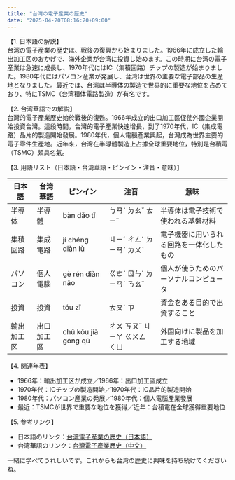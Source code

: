 ```yaml
---
title: "台湾の電子産業の歴史"
date: "2025-04-20T08:16:20+09:00"
---
```


【1. 日本語の解説】  
台湾の電子産業の歴史は、戦後の復興から始まりました。1966年に成立した輸出加工区のおかげで、海外企業が台湾に投資し始めます。この時期に台湾の電子産業は急速に成長し、1970年代にはIC（集積回路）チップの製造が始まりました。1980年代にはパソコン産業が発展し、台湾は世界の主要な電子部品の生産地となりました。最近では、台湾は半導体の製造で世界的に重要な地位を占めており、特にTSMC（台湾積体電路製造）が有名です。

【2. 台湾華語での解説】  
台灣的電子產業歷史始於戰後的復甦。1966年成立的出口加工區促使外國企業開始投資台灣。這段時間，台灣的電子產業快速增長，到了1970年代，IC（集成電路）晶片的製造開始發展。1980年代，個人電腦產業興起，台灣成為世界主要的電子零件生產地。近年來，台灣在半導體製造上占據全球重要地位，特別是台積電（TSMC）頗具名氣。

【3. 用語リスト（日本語・台湾華語・ピンイン・注音・意味）】  

| 日本語       | 台湾華語      | ピンイン          | 注音       | 意味                           |
|--------------|--------------|-------------------|------------|--------------------------------|
| 半導体        | 半導體       | bàn dǎo tǐ        | ㄅㄢˋ ㄉㄠˇ ㄊㄧˇ    | 半導体は電子技術で使われる基盤材料      |
| 集積回路      | 集成電路     | jí chéng diàn lù  | ㄐㄧˊ ㄔㄥˊ ㄉㄧㄢˋ ㄌㄨˋ | 電子機器に用いられる回路を一体化したもの|
| パソコン      | 個人電腦     | gè rén diàn nǎo   | ㄍㄜˋ ㄖㄣˊ ㄉㄧㄢˋ ㄋㄠˇ   | 個人が使うためのパーソナルコンピュータ   |
| 投資          | 投資         | tóu zī            | ㄊㄡˊ ㄗ    | 資金をある目的で出資すること             |
| 輸出加工区    | 出口加工區   | chū kǒu jiā gōng qū | ㄔㄨ ㄎㄡˇ ㄐㄧㄚ ㄍㄨㄥ ㄑㄩ   | 外国向けに製品を加工する地域             |

【4. 関連年表】  
- 1966年：輸出加工区が成立／1966年：出口加工區成立  
- 1970年代：ICチップの製造開始／1970年代：IC晶片的製造開始  
- 1980年代：パソコン産業の発展／1980年代：個人電腦產業發展  
- 最近：TSMCが世界で重要な地位を獲得／近年：台積電在全球獲得重要地位  

【5. 参考リンク】  
- 日本語のリンク：[台湾電子産業の歴史（日本語）](https://example.com/ja-taiwanelectronics)  
- 台湾華語のリンク：[台灣電子產業歷史（中文）](https://example.com/zh-taiwanelectronics)

一緒に学べてうれしいです。これからも台湾の歴史に興味を持ち続けてくださいね。